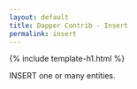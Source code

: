 ```yaml
---
layout: default
title: Dapper Contrib - Insert
permalink: insert
---
```


{% include template-h1.html %}

INSERT one or many entities.
